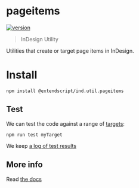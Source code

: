 # pageitems

[![version](https://img.shields.io/npm/v/@extendscript/ind.util.pageitems.svg)](https://www.npmjs.org/package/@extendscript/ind.util.pageitems)

> InDesign Utility

Utilities that create or target page items in InDesign.

# Install

    npm install @extendscript/ind.util.pageitems

## Test

We can test the code against a range of [targets](https://github.com/nbqx/fakestk/blob/master/resources/versions.json):

    npm run test myTarget

We keep [a log of test results](./test/results_log.md)


## More info

Read [the docs](../docs/README.md)
